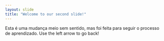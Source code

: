 ```yaml
---
layout: slide
title: "Welcome to our second slide!"
---
```

Esta é uma mudança meio sem sentido, mas foi feita para seguir o processo de aprendizado.
Use the left arrow to go back!
